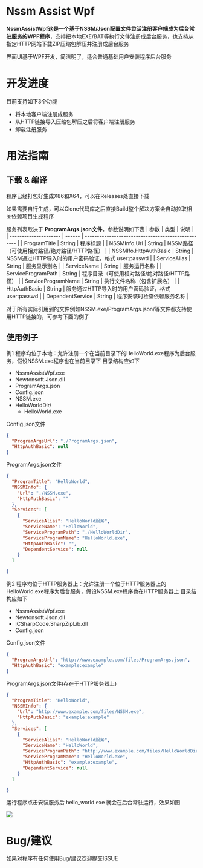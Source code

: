 # Nssm Assist Wpf
**NssmAssistWpf这是一个基于NSSM/Json配置文件灵活注册客户端成为后台常驻服务的WPF程序**，支持把本地EXE/BAT等执行文件注册成后台服务，也支持从指定HTTP网站下载ZIP压缩包解压并注册成后台服务

界面UI基于WPF开发，简洁明了，适合普通基础用户安装程序后台服务

# 开发进度
目前支持如下3个功能
- 将本地客户端注册成服务
- 从HTTP链接导入压缩包解压之后将客户端注册服务
- 卸载注册服务


# 用法指南
## 下载 & 编译
程序已经打包好生成X86和X64，可以在Releases处直接下载

如果需要自行生成，可以Clone代码库之后直接Build整个解决方案会自动拉取相关依赖项目生成程序

服务列表取决于 **ProgramArgs.json文件**，参数说明如下表
| 参数                  | 类型   | 说明                                               |
| --------------------- | ------ | -------------------------------------------------- |
| ProgramTitle          | String | 程序标题                                           |
| NSSMInfo.Url          | String | NSSM路径（可使用相对路径/绝对路径/HTTP路径）       |
| NSSMIfo.HttpAuthBasic | String | NSSM通过HTTP导入时的用户密码验证，格式 user:passwd |
| ServiceAlias          | String | 服务显示别名                                       |
| ServiceName           | String | 服务运行名称                                       |
| ServiceProgramPath    | String | 程序目录（可使用相对路径/绝对路径/HTTP路径）       |
| ServiceProgramName    | String | 执行文件名称（包含扩展名）                         |
| HttpAuthBasic         | String | 服务通过HTTP导入时的用户密码验证，格式 user:passwd |
| DependentService      | String | 程序安装时检查依赖服务名称                         |

对于所有实际引用到的文件例如NSSM.exe/ProgramArgs.json/等文件都支持使用HTTP链接的，可参考下面的例子

## 使用例子
例1 程序均位于本地：允许注册一个在当前目录下的HelloWorld.exe程序为后台服务，假设NSSM.exe程序也在当前目录下
目录结构应如下
- NssmAssistWpf.exe
- Newtonsoft.Json.dll
- ProgramArgs.json
- Config.json
- NSSM.exe
- HelloWorldDir/
  - HelloWorld.exe

Config.json文件
```Json
{
  "ProgramArgsUrl": "./ProgramArgs.json",
  "HttpAuthBasic": null
}
```

ProgramArgs.json文件
```Json
{
  "ProgramTitle": "HelloWorld",
  "NSSMInfo": {
    "Url": "./NSSM.exe",
    "HttpAuthBasic": ""
  },
  "Services": [
    {
      "ServiceAlias": "HelloWorld服务",
      "ServiceName": "HelloWorld",
      "ServiceProgramPath": "./HelloWorldDir",
      "ServiceProgramName": "HelloWorld.exe",
      "HttpAuthBasic": "",
      "DependentService": null
    }
  ]

}
```

例2 程序均位于HTTP服务器上：允许注册一个位于HTTP服务器上的HelloWorld.exe程序为后台服务，假设NSSM.exe程序也在HTTP服务器上
目录结构应如下
- NssmAssistWpf.exe
- Newtonsoft.Json.dll
- ICSharpCode.SharpZipLib.dll
- Config.json

Config.json文件
```Json
{
  "ProgramArgsUrl": "http://www.example.com/files/ProgramArgs.json",
  "HttpAuthBasic": "example:example"
}
```

ProgramArgs.json文件(存在于HTTP服务器上)
```Json
{
  "ProgramTitle": "HelloWorld",
  "NSSMInfo": {
    "Url": "http://www.example.com/files/NSSM.exe",
    "HttpAuthBasic": "example:example"
  },
  "Services": [
    {
      "ServiceAlias": "HelloWorld服务",
      "ServiceName": "HelloWorld",
      "ServiceProgramPath": "http://www.example.com/files/HelloWorldDir",
      "ServiceProgramName": "HelloWorld.exe",
      "HttpAuthBasic": "example:example",
      "DependentService": null
    }
  ]

}
```

运行程序点击安装服务后  hello_world.exe 就会在后台常驻运行，效果如图

![](https://image.chancel.ltd/2020/03/27/e93c01ee14783.png)

# Bug/建议
如果对程序有任何使用Bug/建议欢迎提交ISSUE



